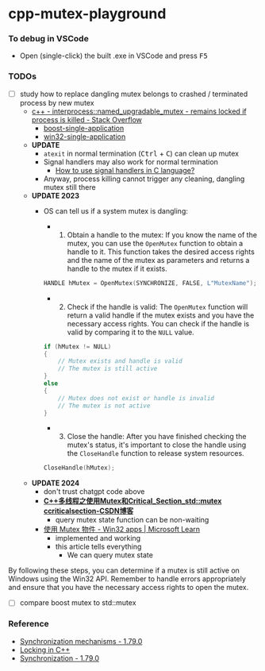 cpp-mutex-playground
====================
### To debug in VSCode
- Open (single-click) the built .exe in VSCode and press <kbd>F5</kbd>

### TODOs
- [ ] study how to replace dangling mutex belongs to crashed / terminated process by new mutex
  - [c++ - interprocess::named_upgradable_mutex - remains locked if process is killed - Stack Overflow](https://stackoverflow.com/questions/8501888/interprocessnamed-upgradable-mutex-remains-locked-if-process-is-killed)
    - [boost-single-application](boost-single-application)
    - [win32-single-application](win32-single-application)
  - **UPDATE**
    - `atexit` in normal termination (<kbd>Ctrl</kbd> + <kbd>C</kbd>) can clean up mutex
    - Signal handlers may also work for normal termination
      - [How to use signal handlers in C language?](https://linuxhint.com/signal_handlers_c_programming_language/)
    - Anyway, process killing cannot trigger any cleaning, dangling mutex still there
  - **UPDATE 2023**
    - OS can tell us if a system mutex is dangling:
      - 1. Obtain a handle to the mutex: If you know the name of the mutex, you can use the `OpenMutex` function to obtain a handle to it. This function takes the desired access rights and the name of the mutex as parameters and returns a handle to the mutex if it exists.
      
      ```cpp
      HANDLE hMutex = OpenMutex(SYNCHRONIZE, FALSE, L"MutexName");
      ```
      
      - 2. Check if the handle is valid: The `OpenMutex` function will return a valid handle if the mutex exists and you have the necessary access rights. You can check if the handle is valid by comparing it to the `NULL` value.
      
      ```cpp
      if (hMutex != NULL)
      {
          // Mutex exists and handle is valid
          // The mutex is still active
      }
      else
      {
          // Mutex does not exist or handle is invalid
          // The mutex is not active
      }
      ```
      
      - 3. Close the handle: After you have finished checking the mutex's status, it's important to close the handle using the `CloseHandle` function to release system resources.
      
      ```cpp
      CloseHandle(hMutex);
      ```
  - **UPDATE 2024**
      - don't trust chatgpt code above
      - [**C++多线程之使用Mutex和Critical_Section_std::mutex ccriticalsection-CSDN博客**](https://blog.csdn.net/xdrt81y/article/details/17005235)
        - query mutex state function can be non-waiting
      - [使用 Mutex 物件 - Win32 apps | Microsoft Learn](https://learn.microsoft.com/zh-tw/windows/win32/sync/using-mutex-objects)
        - implemented and working
        - this article tells everything
          - We can query mutex state

By following these steps, you can determine if a mutex is still active on Windows using the Win32 API. Remember to handle errors appropriately and ensure that you have the necessary access rights to open the mutex.
- [ ] compare boost mutex to std::mutex

### Reference
- [Synchronization mechanisms - 1.79.0](https://www.boost.org/doc/libs/1_79_0/doc/html/interprocess/synchronization_mechanisms.html)
- [Locking in C++](http://web.archive.org/web/20140214123807/http://home.roadrunner.com/~hinnant/mutexes/locking.html#Introduction)
- [Synchronization - 1.79.0](https://www.boost.org/doc/libs/1_79_0/doc/html/thread/synchronization.html)
